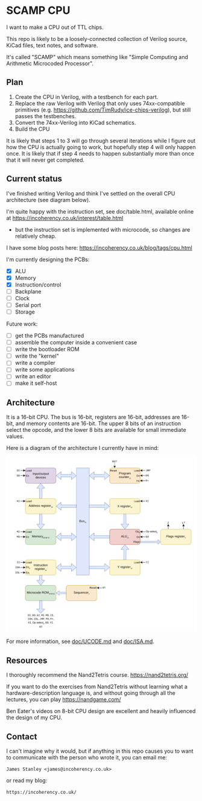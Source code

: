 # SCAMP CPU

I want to make a CPU out of TTL chips.

This repo is likely to be a loosely-connected collection of Verilog source, KiCad files, text notes,
and software.

It's called "SCAMP" which means something like "Simple Computing and Arithmetic Microcoded Processor".

## Plan

1. Create the CPU in Verilog, with a testbench for each part.
2. Replace the raw Verilog with Verilog that only uses 74xx-compatible primitives
   (e.g. https://github.com/TimRudy/ice-chips-verilog), but still passes the testbenches.
3. Convert the 74xx-Verilog into KiCad schematics.
4. Build the CPU

It is likely that steps 1 to 3 will go through several iterations while I figure out how
the CPU is actually going to work, but hopefully step 4 will only happen once. It is likely
that if step 4 needs to happen substantially more than once that it will never get completed.

## Current status

I've finished writing Verilog and think I've settled on the overall CPU architecture (see diagram below).

I'm quite happy with the instruction set, see doc/table.html, available online at https://incoherency.co.uk/interest/table.html
 - but the instruction set is implemented with microcode, so changes are relatively cheap.

I have some blog posts here: https://incoherency.co.uk/blog/tags/cpu.html

I'm currently designing the PCBs:

 - [x] ALU
 - [x] Memory
 - [x] Instruction/control
 - [ ] Backplane
 - [ ] Clock
 - [ ] Serial port
 - [ ] Storage

Future work:

 - [ ] get the PCBs manufactured
 - [ ] assemble the computer inside a convenient case
 - [ ] write the bootloader ROM
 - [ ] write the "kernel"
 - [ ] write a compiler
 - [ ] write some applications
 - [ ] write an editor
 - [ ] make it self-host

## Architecture

It is a 16-bit CPU. The bus is 16-bit, registers are 16-bit, addresses are 16-bit, and memory contents are
16-bit. The upper 8 bits of an instruction select the opcode, and the lower 8 bits are available
for small immediate values.

Here is a diagram of the architecture I currently have in mind:

![](doc/architecture.png)

For more information, see [doc/UCODE.md](doc/UCODE.md) and [doc/ISA.md](doc/ISA.md).

## Resources

I thoroughly recommend the Nand2Tetris course. https://nand2tetris.org/

If you want to do the exercises from Nand2Tetris without learning what a hardware-description language
is, and without going through all the lectures, you can play https://nandgame.com/

Ben Eater's videos on 8-bit CPU design are excellent and heavily influenced
the design of my CPU.

## Contact

I can't imagine why it would, but if anything in this repo causes you to want to communicate with
the person who wrote it, you can email me:

    James Stanley <james@incoherency.co.uk>

or read my blog:

    https://incoherency.co.uk/
